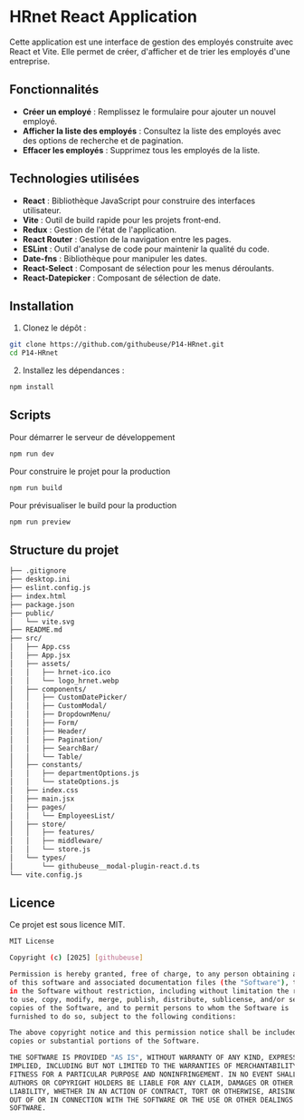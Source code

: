 # HRnet React Application

Cette application est une interface de gestion des employés construite avec React et Vite. 
Elle permet de créer, d'afficher et de trier les employés d'une entreprise.

## Fonctionnalités

- **Créer un employé** : Remplissez le formulaire pour ajouter un nouvel employé.
- **Afficher la liste des employés** : Consultez la liste des employés avec des options de recherche et de pagination.
- **Effacer les employés** : Supprimez tous les employés de la liste.

## Technologies utilisées

- **React** : Bibliothèque JavaScript pour construire des interfaces utilisateur.
- **Vite** : Outil de build rapide pour les projets front-end.
- **Redux** : Gestion de l'état de l'application.
- **React Router** : Gestion de la navigation entre les pages.
- **ESLint** : Outil d'analyse de code pour maintenir la qualité du code.
- **Date-fns** : Bibliothèque pour manipuler les dates.
- **React-Select** : Composant de sélection pour les menus déroulants.
- **React-Datepicker** : Composant de sélection de date.

## Installation
1. Clonez le dépôt :

```sh
git clone https://github.com/githubeuse/P14-HRnet.git
cd P14-HRnet
```
   

2. Installez les dépendances :
```sh
npm install
```

## Scripts
Pour démarrer le serveur de développement 
```sh
npm run dev
```

Pour construire le projet pour la production
 ```sh
npm run build
```

Pour prévisualiser le build pour la production
```sh
npm run preview
```

## Structure du projet

```sh
├── .gitignore
├── desktop.ini
├── eslint.config.js
├── index.html
├── package.json
├── public/
│   └── vite.svg
├── README.md
├── src/
│   ├── App.css
│   ├── App.jsx
│   ├── assets/
│   │   ├── hrnet-ico.ico
│   │   └── logo_hrnet.webp
│   ├── components/
│   │   ├── CustomDatePicker/
│   │   ├── CustomModal/
│   │   ├── DropdownMenu/
│   │   ├── Form/
│   │   ├── Header/
│   │   ├── Pagination/
│   │   ├── SearchBar/
│   │   └── Table/
│   ├── constants/
│   │   ├── departmentOptions.js
│   │   └── stateOptions.js
│   ├── index.css
│   ├── main.jsx
│   ├── pages/
│   │   └── EmployeesList/
│   ├── store/
│   │   ├── features/
│   │   ├── middleware/
│   │   └── store.js
│   └── types/
│       └── githubeuse__modal-plugin-react.d.ts
└── vite.config.js
```

## Licence
Ce projet est sous licence MIT. 

```sh
MIT License

Copyright (c) [2025] [githubeuse]

Permission is hereby granted, free of charge, to any person obtaining a copy
of this software and associated documentation files (the "Software"), to deal
in the Software without restriction, including without limitation the rights
to use, copy, modify, merge, publish, distribute, sublicense, and/or sell
copies of the Software, and to permit persons to whom the Software is
furnished to do so, subject to the following conditions:

The above copyright notice and this permission notice shall be included in all
copies or substantial portions of the Software.

THE SOFTWARE IS PROVIDED "AS IS", WITHOUT WARRANTY OF ANY KIND, EXPRESS OR
IMPLIED, INCLUDING BUT NOT LIMITED TO THE WARRANTIES OF MERCHANTABILITY,
FITNESS FOR A PARTICULAR PURPOSE AND NONINFRINGEMENT. IN NO EVENT SHALL THE
AUTHORS OR COPYRIGHT HOLDERS BE LIABLE FOR ANY CLAIM, DAMAGES OR OTHER
LIABILITY, WHETHER IN AN ACTION OF CONTRACT, TORT OR OTHERWISE, ARISING FROM,
OUT OF OR IN CONNECTION WITH THE SOFTWARE OR THE USE OR OTHER DEALINGS IN THE
SOFTWARE.
```
